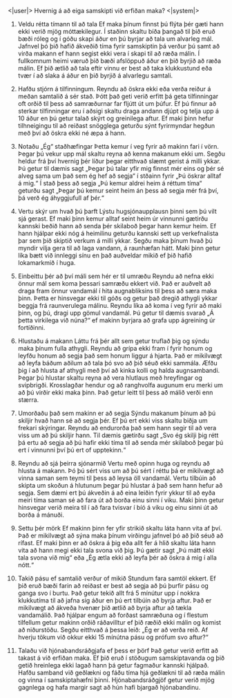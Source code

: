 <|user|>
Hvernig á að eiga samskipti við erfiðan maka?
<|system|>
1. Veldu rétta tímann til að tala
Ef maka þínum finnst þú flýta þér gæti hann ekki verið mjög móttækilegur. Í staðinn skaltu bíða þangað til þið eruð bæði róleg og í góðu skapi áður en þú byrjar að tala um alvarleg mál. Jafnvel þó þið hafið ákveðið tíma fyrir samskiptin þá verður þú samt að virða makann ef hann segist ekki vera í skapi til að ræða málin. Í fullkomnum heimi væruð þið bæði afslöppuð áður en þið byrjið að ræða málin. Ef þið ætlið að tala eftir vinnu er best að taka klukkustund eða tvær í að slaka á áður en þið byrjið á alvarlegu samtali.

2. Hafðu stjórn á tilfinningum.
Reyndu að öskra ekki eða verða reiður á meðan samtalið á sér stað. Þótt það geti verið erfitt þá geta tilfinningar oft orðið til þess að samræðurnar far fljútt út um þúfur. Ef þú finnur að sterkar tilfinningar eru í aðsigi skaltu draga andann djúpt og telja upp á 10 áður en þú getur talað skýrt og greinilega aftur. Ef maki þinn hefur tilhneigingu til að reiðast snögglega geturðu sýnt fyrirmyndar hegðun með því að öskra ekki né æpa á hann.

3. Notaðu „Ég“ staðhæfingar
Þetta kemur í veg fyrir að makinn fari í vörn. Þegar þú vekur upp mál skaltu reyna að kenna makanum ekki um. Segðu heldur frá því hvernig þér líður þegar eitthvað slæmt gerist á milli ykkar. Þú getur til dæmis sagt „Þegar þú talar yfir mig finnst mér eins og þér sé alveg sama um það sem ég hef að segja“ í stðainn fyrir „Þú öskrar alltaf á mig.“ Í stað þess að segja „Þú kemur aldrei heim á réttum tíma“ geturðu sagt „Þegar þú kemur seint heim án þess að segja mér frá því, þá verð ég áhyggjufull af þér.“

4. Vertu skýr um hvað þú þarft
Lýstu hugsjónaupplausn þinni sem þú vilt sjá gerast. Ef maki þinn kemur alltaf seint heim úr vinnunni gætirðu kannski beðið hann að senda þér skilaboð þegar hann kemur heim. Ef hann hjálpar ekki nóg á heimilinu geturðu kannski sett up verkefnalista þar sem þið skiptið verkum á milli ykkar. Segðu maka þínum hvað þú myndir vilja gera til að laga vandann, á raunhæfan hátt. Maki þinn getur líka bætt við innleggi sínu en það auðveldar mikið ef þið hafið lokamarkmið í huga.

5. Einbeittu þér að því máli sem hér er til umræðu
Reyndu að nefna ekki önnur mál sem koma þessari samræðu ekkert við. Það er auðvelt að draga fram önnur vandamál í hita augnabliksins til þess að særa maka þinn. Þetta er hinsvegar ekki til góðs og getur það dregið athygli ykkar beggja frá raunverulega málinu. Reyndu líka að koma í veg fyrir að maki þinn, og þú, dragi upp gömul vandamál. Þú getur til dæmis svarað „Á þetta virkilega við núna?“ ef makinn byrjara að grafa upp ágreining úr fortíðinni.

6. Hlustaðu á makann
Láttu frá þér allt sem getur truflað þig og sýndu maka þínum fulla athygli. Reyndu að grípa ekki fram í fyrir honum og leyfðu honum að segja það sem honum liggur á hjarta. Það er mikilvægt að leyfa báðum aðilum að tala þó svo að þið séuð ekki sammála. Æfðu þig í að hlusta af athygli með því að kinka kolli og halda augnsambandi. Þegar þú hlustar skaltu reyna að vera hlutlaus með hreyfingar og svipbrigði. Krosslagðar hendur og að ranghvolfa augunum eru merki um að þú virðir ekki maka þinn. Það getur leitt til þess að málið verði enn stærra.

7. Umorðaðu það sem makinn er að segja
Sýndu makanum þínum að þú skiljir hvað hann sé að segja þér. Ef þú ert ekki viss skaltu biðja um frekari skýringar. Reyndu að endurorða það sem hann segir til að vera viss um að þú skiljir hann. Til dæmis gætirðu sagt „Svo ég skilji þig rétt þá ertu að segja að þú hafir ekki tíma til að senda mér skilaboð þegar þú ert í vinnunni því þú ert of upptekinn.“

8. Reyndu að sjá þeirra sjónarmið
Vertu með opinn huga og reyndu að hlusta á makann. Þó þú sért viss um að þú sért í réttu þá er mikilvægt að vinna saman sem teymi til þess að leysa öll vandamál. Vertu tilbúin að skipta um skoðun á hlutunum þegar þú hlustar á það sem hann hefur að segja. Sem dæmi ert þú ákveðin á að eina leiðin fyrir ykkur til að eyða meiri tíma saman sé að fara út að borða einu sinni í viku. Maki þinn getur hinsvegar verið meira til í að fara tvisvar í bíó á viku og einu sinni út að borða á mánuði.

9. Settu þér mörk
Ef makinn þinn fer yfir strikið skaltu láta hann vita af því. Það er mikilvægt að sýna maka þínum virðingu jafnvel þó að þið séuð að rífast. Ef maki þinn er að öskra á þig eða allt fer á hlið skaltu láta hann vita að hann megi ekki tala svona við þig. Þú gætir sagt „Þú mátt ekki tala svona við mig“ eða „Ég ætla ekki að leyfa þér að öskra á mig í alla nótt.“

10. Takið pásu ef samtalið verður of mikið
Stundum fara samtöl ekkert. Ef þið eruð bæði farin að reiðast er best að segja að þú þurfir pásu og ganga svo í burtu. Það getur tekið allt frá 5 mínútur upp í nokkra klukkutíma til að jafna sig áður en þú ert tilbúin að byrja aftur. Það er mikilvægt að ákveða hvenær þið ætlið að byrja aftur að tækla vandamálið. Það hjálpar engum að forðast samræðuna og í flestum tilfellum getur makinn orðið ráðavilltur ef þið ræðið ekki málin og komist að niðurstöðu. Segðu eitthvað á þessa leið: „Ég er að verða reið. Af hverju tökum við okkur ekki 15 mínútna pásu og prófum svo aftur?“

11. Talaðu við hjónabandsráðgjafa ef þess er þörf
Það getur verið erfitt að takast á við erfiðan maka. Ef þið eruð í stöðugum samskiptavanda og þið getið hreinlega ekki lagað hann þá getur fagmaður kannski hjálpað. Hafðu samband við geðlækni og fáðu tíma hjá geðlækni til að ræða málin og vinna í samskiptahæfni þinni. Hjónabandsráðgjöf getur verið mjög gagnlega og hafa margir sagt að hún hafi bjargað hjónabandinu.